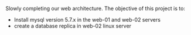 Slowly completing our web architecture. The objective of this project is to:
- Install mysql version 5.7.x in the web-01 and web-02 servers
- create a database replica in web-02 linux server
